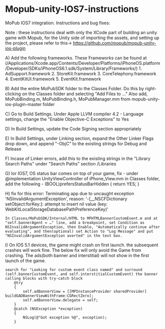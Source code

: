 Mopub-unity-IOS7-instructions
=============================

MoPub IOS7 integration. Instructions and bug fixes:

Note : these instructions deal with only the XCode part of building an unity game with Mopub, for the Unity side of importing
the assets, and setting up the project, please refer to this-> https://github.com/mopub/mopub-unity-ios-plugin

A)	Add the following frameworks. These Frameworks can be found at (/Applications/Xcode.app/Contents/Developer/Platforms/iPhoneOS.platform/Developer/SDKs/iPhoneOS6.1.sdk/System/Library/Frameworks/)
	1. AdSupport.framework
	2. StoreKit.framework
	3. CoreTelephony.framework
	4. EventKitUI.framework
	5. EventKit.framework

B)	Add the entire MoPubSDK folder to the Classes Folder. Do this by right-clicking on the Classes folder and selecting "Add Files to …"
	Also add, MoPubBinding.m, MoPubBinding.h, MoPubManager.mm from mopub-unity-ios-plugin-master folder

C) 	Go to Build Settings. Under Apple LLVM compiler 4.2 - Language settings, change the "Enable Objective-C Exceptions" to Yes

D)	In Build Settings, update the Code Signing section appropriately

E)	In Build Settings, under Linking section, expand the Other Linker Flags drop down, and append "-ObjC" to the existing strings for Debug and Release

F)	Incase of Linker errors, add this to the existing strings in the "Library Search Paths" under "Search Paths" section
	<Your XCode Project Location>/Libraries

G)	Ior IOS7, OS status bar comes on top of your game, fix -
	under 
	@implementation UnityViewController
	of iPhone_View.mm in Classes folder, add the following
	- (BOOL)prefersStatusBarHidden
	{
    		return YES;
	}

H) 	fix for this error:
	Terminating app due to uncaught exception 'NSInvalidArgumentException', reason: '-[__NSCFDictionary setObject:forKey:]: attempt to insert nil value (key: WebKitLocalStorageDatabasePathPreferenceKey)'

	In Classes/MoPubSDK/Internal/HTML to MPHTMLBannerCustomEvent.m and at "self.bannerAgent = …" line, add a breakpoint, set Condition as NSInvalidArgumentException, then Enable, "Automatically continue after evaluating", and then(optional) set Action to "Log Message" and put "NSInvalidArgumentException averted" in the text box.

I) 	On IOS 5.1 devices, the game might crash on first launch. the subsequent crashes will work fine.
	The below fix will only avoid the Game from crashing. The ads(both banner and interstitial) will not show in the first launch of the game.

	search for "Looking for custom event class named" and surround (self.bannerCustomEvent, and self.interstitialCustomEvent) the banner calling blocks with try-catch block
		@try
        {
            self.adBannerView = [[MPInstanceProvider sharedProvider] buildGADBannerViewWithFrame:CGRectZero];
            self.adBannerView.delegate = self;
        }
        @catch (NSException *exception)
        {
            NSLog(@"Got exception %@", exception);
        }
